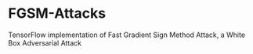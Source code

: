 # FGSM-Attacks
TensorFlow implementation of Fast Gradient Sign Method Attack, a White Box Adversarial Attack
